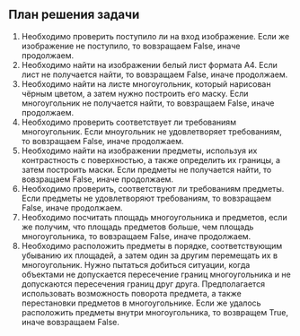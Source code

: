 ## План решения задачи
1) Необходимо проверить поступило ли на вход изображение. Если же изображение не поступило, то вовзращаем False, иначе продолжаем.
2) Необходимо найти на изображении белый лист формата А4. Если лист не получается найти, то вовзращаем False, иначе продолжаем.
3) Необходимо найти на листе многоугольник, который нарисован чёрным цветом, а затем нужно построить его маску. Если многоугольник не получается найти, то вовзращаем False, иначе продолжаем.
4) Необходимо проверить соответствует ли требованиям многоугольник. Если мноугольник не удовлетворяет требованиям, то вовзращаем False, иначе продолжаем.
5) Необходимо найти на изображении предметы, используя их контрастность с поверхностью, а также определить их границы, а затем построить маски. Если предметы не получается найти, то вовзращаем False, иначе продолжаем.
6) Необходимо проверить, соответствуют ли требованиям предметы. Если предметы не удовлетворяют требованиям, то вовзращаем False, иначе продолжаем.
7) Необходимо посчитать площадь многоугольника и предметов, если же получим, что площадь предметов больше, чем площадь многоугольника, то вовзращаем False, иначе продолжаем.
8) Необходимо расположить предметы в порядке, соответствующим убыванию их площадей, а затем один за другим перемещать их в многоугольник. Нужно пытаться добиться ситуации, когда объектами не допускается пересечение границ многоугольника и не допускаются пересечения границ друг друга. Предполагается использовать возможность поворота предмета, а также перестановки предметов в многоугольнике. 
Если же удалось расположить предметы внутри многоугольника, то возвращем True, иначе вовзращаем False.
